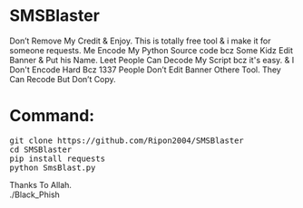 # SMSBlaster
Don’t Remove My Credit &amp; Enjoy.
This is totally free tool & i make it for someone requests.
Me Encode My Python Source code bcz Some Kidz Edit Banner & Put his Name.
Leet People Can Decode My Script bcz it's easy. & I Don't Encode Hard Bcz 1337 People 
Don’t Edit Banner Othere Tool. They Can Recode But Don’t Copy.         

# Command:
<pre>
git clone https://github.com/Ripon2004/SMSBlaster
cd SMSBlaster
pip install requests
python SmsBlast.py
</pre>

Thanks To Allah.<br>
./Black_Phish

